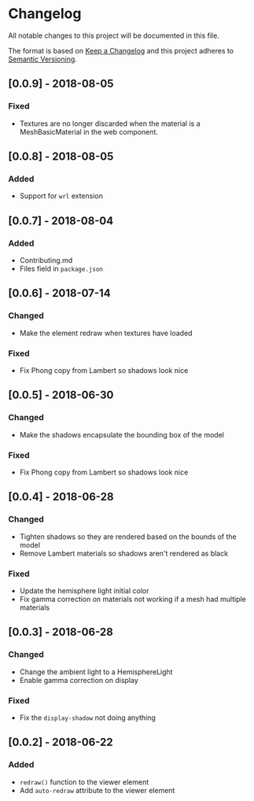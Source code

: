 # Changelog
All notable changes to this project will be documented in this file.

The format is based on [Keep a Changelog](http://keepachangelog.com/en/1.0.0/)
and this project adheres to [Semantic Versioning](http://semver.org/spec/v2.0.0.html).

## [0.0.9] - 2018-08-05
### Fixed
- Textures are no longer discarded when the material is a MeshBasicMaterial in the web component.

## [0.0.8] - 2018-08-05
### Added
- Support for `wrl` extension

## [0.0.7] - 2018-08-04
### Added
- Contributing.md
- Files field in `package.json`

## [0.0.6] - 2018-07-14
### Changed
- Make the element redraw when textures have loaded

### Fixed
- Fix Phong copy from Lambert so shadows look nice

## [0.0.5] - 2018-06-30
### Changed
- Make the shadows encapsulate the bounding box of the model

### Fixed
- Fix Phong copy from Lambert so shadows look nice

## [0.0.4] - 2018-06-28
### Changed
- Tighten shadows so they are rendered based on the bounds of the model
- Remove Lambert materials so shadows aren't rendered as black

### Fixed
- Update the hemisphere light initial color
- Fix gamma correction on materials not working if a mesh had multiple materials

## [0.0.3] - 2018-06-28
### Changed
- Change the ambient light to a HemisphereLight
- Enable gamma correction on display

### Fixed
- Fix the `display-shadow` not doing anything

## [0.0.2] - 2018-06-22
### Added
- `redraw()` function to the viewer element
- Add `auto-redraw` attribute to the viewer element
